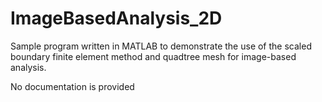 # ImageBasedAnalysis_2D

Sample program written in MATLAB to demonstrate the use of the scaled boundary finite element method and quadtree mesh for image-based analysis.

No documentation is provided
